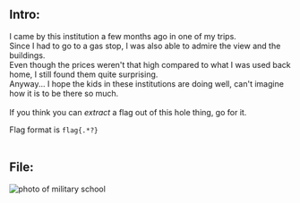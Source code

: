 ## Intro:

I came by this institution a few months ago in one of my trips. <br/>
Since I had to go to a gas stop, I was also able to admire the view and the buildings. <br/>
Even though the prices weren't that high compared to what I was used back home, I still found them quite surprising. <br/>
Anyway... I hope the kids in these institutions are doing well, can't imagine how it is to be there so much. <br/>
<br/>
If you think you can *extract* a flag out of this hole thing, go for it. <br/>

Flag format is `flag{.*?}`
<br/><br/>

## File:

![photo of military school](https://user-images.githubusercontent.com/93029180/209447599-3a31abaa-6798-4d71-a356-8d059bc74975.jpg)
